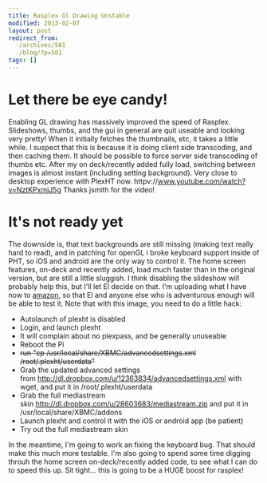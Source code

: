 ```yaml
---
title: Rasplex Gl Drawing Unstable
modified: 2013-02-07
layout: post
redirect_from:
  -/archives/501
  -/blog/?p=501
tags: []
---
```



Let there be eye candy!
=======================

Enabling GL drawing has massively improved the speed of Rasplex. Slideshows, thumbs, and the gui in general are quit useable and looking very pretty! When it initially fetches the thumbnails, etc, it takes a little while. I suspect that this is because it is doing client side transcoding, and then caching them. It should be possible to force server side transcoding of thumbs etc. After my on deck/recently added fully load, switching between images is almost instant (including setting background). Very close to desktop experience with PlexHT now. httpv://www.youtube.com/watch?v=NztKPxmjJ5g Thanks jsmith for the video!  

It's not ready yet
==================

The downside is, that text backgrounds are still missing (making text really hard to read), and in patching for openGL i broke keyboard support inside of PHT, so iOS and android are the only way to control it. The home screen features, on-deck and recently added, load much faster than in the original version, but are still a little sluggish. I think disabling the slideshow will probably help this, but I'll let El decide on that. I'm uploading what I have now to [amazon](http://rasplex.srvthe.net/rasplex-unstable.img.zip), so that El and anyone else who is adventurous enough will be able to test it. Note that with this image, you need to do a little hack:

-   Autolaunch of plexht is disabled
-   Login, and launch plexht
-   It will complain about no plexpass, and be generally unuseable
-   Reboot the Pi
-   ~~run "cp /usr/local/share/XBMC/advancedsettings.xml /root/.plexht/userdata"~~
-   Grab the updated advanced settings from http://dl.dropbox.com/u/12363834/advancedsettings.xml with wget, and put it in /root/.plexht/userdata
-   Grab the full mediastream skin http://dl.dropbox.com/u/28603683/mediastream.zip and put it in /usr/local/share/XBMC/addons
-   Launch plexht and control it with the iOS or android app (be patient)
-   Try out the full mediastream skin

In the meantime, I'm going to work an fixing the keyboard bug. That should make this much more testable. I'm also going to spend some time digging throuh the home screen on-deck/recently added code, to see what I can do to speed this up. Sit tight... this is going to be a HUGE boost for rasplex!
